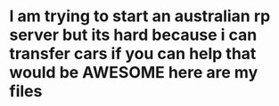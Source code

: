 # I am trying to start an australian rp server but its hard because i can transfer cars if you can help that would be AWESOME here are my files
